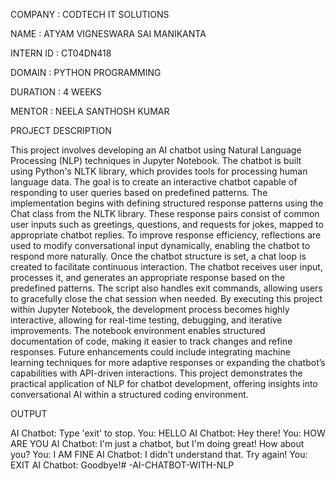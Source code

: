 COMPANY : CODTECH IT SOLUTIONS

NAME : ATYAM VIGNESWARA SAI MANIKANTA

INTERN ID : CT04DN418

DOMAIN : PYTHON PROGRAMMING

DURATION : 4 WEEKS

MENTOR : NEELA SANTHOSH KUMAR

PROJECT DESCRIPTION

This project involves developing an AI chatbot using Natural Language Processing (NLP) techniques in Jupyter Notebook. The chatbot is built using Python's NLTK library, which provides tools for processing human language data. The goal is to create an interactive chatbot capable of responding to user queries based on predefined patterns. The implementation begins with defining structured response patterns using the Chat class from the NLTK library. These response pairs consist of common user inputs such as greetings, questions, and requests for jokes, mapped to appropriate chatbot replies. To improve response efficiency, reflections are used to modify conversational input dynamically, enabling the chatbot to respond more naturally. Once the chatbot structure is set, a chat loop is created to facilitate continuous interaction. The chatbot receives user input, processes it, and generates an appropriate response based on the predefined patterns. The script also handles exit commands, allowing users to gracefully close the chat session when needed. By executing this project within Jupyter Notebook, the development process becomes highly interactive, allowing for real-time testing, debugging, and iterative improvements. The notebook environment enables structured documentation of code, making it easier to track changes and refine responses. Future enhancements could include integrating machine learning techniques for more adaptive responses or expanding the chatbot’s capabilities with API-driven interactions. This project demonstrates the practical application of NLP for chatbot development, offering insights into conversational AI within a structured coding environment.

OUTPUT

AI Chatbot: Type 'exit' to stop. You: HELLO AI Chatbot: Hey there! You: HOW ARE YOU AI Chatbot: I'm just a chatbot, but I'm doing great! How about you? You: I AM FINE AI Chatbot: I didn't understand that. Try again! You: EXIT AI Chatbot: Goodbye!# -AI-CHATBOT-WITH-NLP
